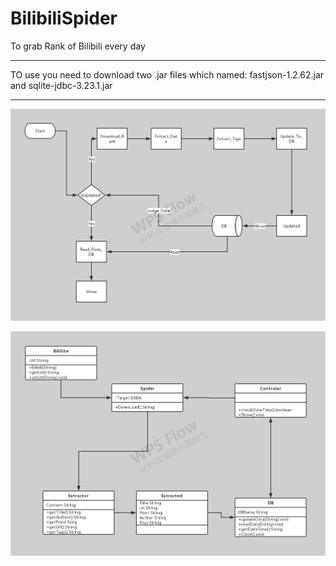 # BilibiliSpider
To grab Rank of Bilibili every day

------
TO use you need to download two .jar files which named: fastjson-1.2.62.jar and sqlite-jdbc-3.23.1.jar 

-----

![P](https://github.com/MoonLightMadness/BilibiliSpider/blob/master/Total_Flow.png)


![P](https://github.com/MoonLightMadness/BilibiliSpider/blob/master/Class%20Flow.png)

